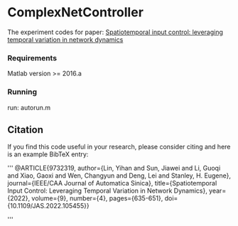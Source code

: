 # ComplexNetController
The experiment codes for paper: [Spatiotemporal input control: leveraging temporal variation in network dynamics](https://ieeexplore.ieee.org/abstract/document/9732319)

### Requirements

Matlab version >= 2016.a

### Running

run: autorun.m

## Citation
If you find this code useful in your research, please consider citing and here is an example BibTeX entry:

'''
@ARTICLE{9732319,
  author={Lin, Yihan and Sun, Jiawei and Li, Guoqi and Xiao, Gaoxi and Wen, Changyun and Deng, Lei and Stanley, H. Eugene},
  journal={IEEE/CAA Journal of Automatica Sinica}, 
  title={Spatiotemporal Input Control: Leveraging Temporal Variation in Network Dynamics}, 
  year={2022},
  volume={9},
  number={4},
  pages={635-651},
  doi={10.1109/JAS.2022.105455}}

'''

